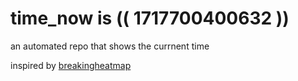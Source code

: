 # time_now is (( 1717700400632 ))

an automated repo that shows the currnent time

inspired by [breakingheatmap](https://github.com/breakingheatmap/breakingheatmap)